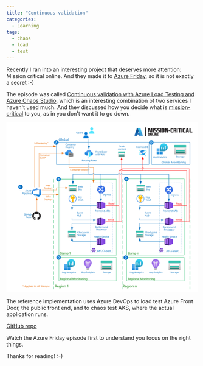 ```yaml
---
title: "Continuous validation"
categories:
  - Learning
tags:
  - chaos
  - load
  - test
---
```


Recently I ran into an interesting project that deserves more attention: Mission critical online. And they made it to [Azure Friday](https://learn.microsoft.com/shows/azure-friday/continuously-validate-and-test-your-mission-critical-azure-workloads?wt.mc_id=pdebruin_content_blog_cnl_csasci), so it is not exactly a secret :-)

The episode was called [Continuous validation with Azure Load Testing and Azure Chaos Studio](https://learn.microsoft.com/azure/architecture/guide/testing/mission-critical-deployment-testing?wt.mc_id=pdebruin_content_blog_cnl_csasci), which is an interesting combination of two services I haven't used much. And they discussed how you decide what is [mission-critical](https://learn.microsoft.com/azure/architecture/framework/mission-critical/mission-critical-overview?wt.mc_id=pdebruin_content_blog_cnl_csasci) to you, as in you don't want it to go down.

![img](../assets/images/2023-01-27-continuous-validation.svg)

The reference implementation uses Azure DevOps to load test Azure Front Door, the public front end, and to chaos test AKS, where the actual application runs.

[GitHub repo](https://github.com/Azure/Mission-Critical-Online)

Watch the Azure Friday episode first to understand you focus on the right things.

Thanks for reading! :-)
